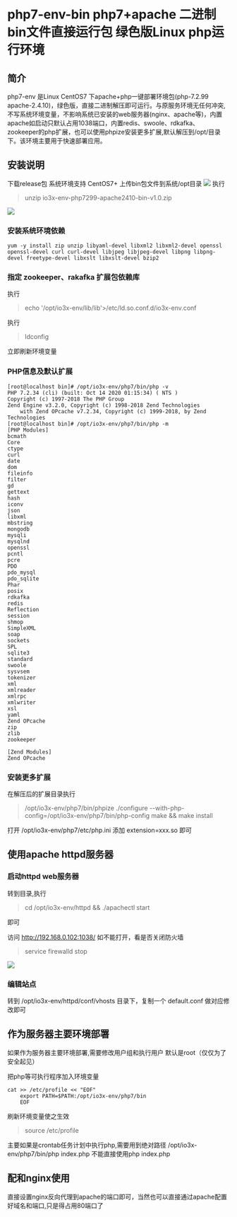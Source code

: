 # php7-env-bin php7+apache 二进制bin文件直接运行包 绿色版Linux php运行环境
## 简介
php7-env 是Linux CentOS7 下apache+php一键部署环境包(php-7.2.99 apache-2.4.10)，绿色版，直接二进制解压即可运行。与原服务环境无任何冲突,不写系统环境变量，不影响系统已安装的web服务器(nginx、apache等)，内置apache如启动只默认占用1038端口，内置redis、swoole、rdkafka、zookeeper的php扩展，也可以使用phpize安装更多扩展,默认解压到/opt/目录下。该环境主要用于快速部署应用。
## 安装说明
下载release包
系统环境支持 CentOS7+
上传bin包文件到系统/opt目录
![](https://php-images.oss-cn-qingdao.aliyuncs.com/uploadfile/md/202010/1017/95E6A2A60732A0220D031F7E9AD84AA2.png)
执行
> unzip io3x-env-php7299-apache2410-bin-v1.0.zip

![](https://php-images.oss-cn-qingdao.aliyuncs.com/uploadfile/md/202010/1017/48623CEC4046725074EA1040356263D4.png)

### 安装系统环境依赖
    yum -y install zip unzip libyaml-devel libxml2 libxml2-devel openssl openssl-devel curl curl-devel libjpeg libjpeg-devel libpng libpng-devel freetype-devel libxslt libxslt-devel bzip2


### 指定 zookeeper、rakafka 扩展包依赖库
执行
> echo '/opt/io3x-env/lib/lib'>/etc/ld.so.conf.d/io3x-env.conf

执行
> ldconfig

立即刷新环境变量

### PHP信息及默认扩展

    [root@localhost bin]# /opt/io3x-env/php7/bin/php -v
    PHP 7.2.34 (cli) (built: Oct 14 2020 01:15:34) ( NTS )
    Copyright (c) 1997-2018 The PHP Group
    Zend Engine v3.2.0, Copyright (c) 1998-2018 Zend Technologies
        with Zend OPcache v7.2.34, Copyright (c) 1999-2018, by Zend Technologies
    [root@localhost bin]# /opt/io3x-env/php7/bin/php -m
    [PHP Modules]
    bcmath
    Core
    ctype
    curl
    date
    dom
    fileinfo
    filter
    gd
    gettext
    hash
    iconv
    json
    libxml
    mbstring
    mongodb
    mysqli
    mysqlnd
    openssl
    pcntl
    pcre
    PDO
    pdo_mysql
    pdo_sqlite
    Phar
    posix
    rdkafka
    redis
    Reflection
    session
    shmop
    SimpleXML
    soap
    sockets
    SPL
    sqlite3
    standard
    swoole
    sysvsem
    tokenizer
    xml
    xmlreader
    xmlrpc
    xmlwriter
    xsl
    yaml
    Zend OPcache
    zip
    zlib
    zookeeper
    
    [Zend Modules]
    Zend OPcache


### 安装更多扩展
在解压后的扩展目录执行
> /opt/io3x-env/php7/bin/phpize
./configure --with-php-config=/opt/io3x-env/php7/bin/php-config
make && make install

打开
/opt/io3x-env/php7/etc/php.ini
添加
extension=xxx.so
即可

## 使用apache httpd服务器

### 启动httpd web服务器
转到目录,执行
> cd /opt/io3x-env/httpd && ./apachectl start

即可

访问
http://192.168.0.102:1038/
如不能打开，看是否关闭防火墙
> service firewalld stop

![](https://php-images.oss-cn-qingdao.aliyuncs.com/uploadfile/md/202010/1017/579A5A9F5D7B1C3D550D90BC120B1F1A.png)

### 编辑站点
转到
/opt/io3x-env/httpd/conf/vhosts
目录下，复制一个 default.conf 做对应修改即可

## 作为服务器主要环境部署
如果作为服务器主要环境部署,需要修改用户组和执行用户 默认是root（仅仅为了安全起见）

把php等可执行程序加入环境变量


    cat >> /etc/profile << "EOF"
        export PATH=$PATH:/opt/io3x-env/php7/bin
        EOF

刷新环境变量使之生效
> source /etc/profile

主要如果是crontab任务计划中执行php,需要用到绝对路径
/opt/io3x-env/php7/bin/php index.php
不能直接使用php index.php

## 配和nginx使用
直接设置nginx反向代理到apache的端口即可，当然也可以直接通过apache配置好域名和端口,只是得占用80端口了





